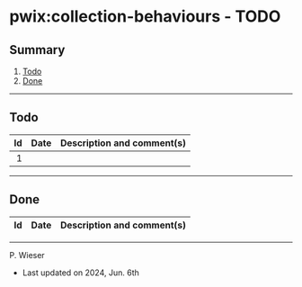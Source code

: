 # pwix:collection-behaviours - TODO

## Summary

1. [Todo](#todo)
2. [Done](#done)

---
## Todo

|   Id | Date       | Description and comment(s) |
| ---: | :---       | :---                       |
|    1 |  |  |

---
## Done

|   Id | Date       | Description and comment(s) |
| ---: | :---       | :---                       |

---
P. Wieser
- Last updated on 2024, Jun. 6th
